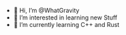 - 👋 Hi, I’m @WhatGravity
- 👀 I’m interested in learning new Stuff
- 🌱 I’m currently learning C++ and Rust


<!---
WhatGravity/WhatGravity is a ✨ special ✨ repository because its `README.md` (this file) appears on your GitHub profile.
You can click the Preview link to take a look at your changes.
--->
